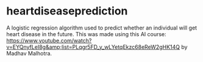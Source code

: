 # heartdiseaseprediction
A logistic regression algorithm used to predict whether an individual will get heart disease in the future. This was made using this AI course: https://www.youtube.com/watch?v=EYQnyfLeI8g&amp;list=PLqgr5FD_y_wLYetqEkzc68eReW2gHK14Q by Madhav Malhotra.
